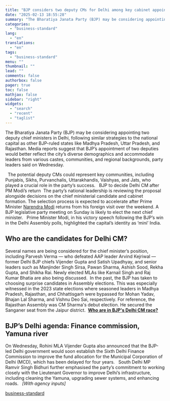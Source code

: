 ```yaml
---
title: "BJP considers two deputy CMs for Delhi among key cabinet appointments"
date: "2025-02-13 18:55:28"
summary: "The Bharatiya Janata Party (BJP) may be considering appointing two deputy chief ministers in Delhi, following similar strategies to the national capital as other BJP-ruled states like Madhya Pradesh, Uttar Pradesh, and Rajasthan. Media reports suggest that BJP’s appointment of two deputies would better reflect the city’s diverse demographics and..."
categories:
  - "business-standard"
lang:
  - "en"
translations:
  - "en"
tags:
  - "business-standard"
menu: ""
thumbnail: ""
lead: ""
comments: false
authorbox: false
pager: true
toc: false
mathjax: false
sidebar: "right"
widgets:
  - "search"
  - "recent"
  - "taglist"
---
```


The Bharatiya Janata Party (BJP) may be considering appointing two deputy chief ministers in Delhi, following similar strategies to the national capital as other BJP-ruled states like Madhya Pradesh, Uttar Pradesh, and Rajasthan. Media reports suggest that BJP’s appointment of two deputies would better reflect the city’s diverse demographics and accommodate leaders from various castes, communities, and regional backgrounds, party leaders said on Wednesday.

 
The potential deputy CMs could represent key communities, including Punjabis, Sikhs, Purvanchalis, Uttarakhandis, Vaishyas, and Jats, who played a crucial role in the party’s success.
 
BJP to decide Delhi CM after PM Modi’s return 
The party’s national leadership is reviewing the proposal alongside decisions on the chief ministerial candidate and cabinet formation. The selection process is expected to accelerate after Prime Minister [Narendra Modi](https://www.business-standard.com/about/who-is-narendra-modi) returns from his foreign visit over the weekend. A BJP legislative party meeting on Sunday is likely to elect the next chief minister.
 
Prime Minister Modi, in his victory speech following the BJP’s win in the Delhi Assembly polls, highlighted the capital’s identity as ‘mini’ India.
 

Who are the candidates for Delhi CM?
------------------------------------

Several names are being considered for the chief minister’s position, including Parvesh Verma — who defeated AAP leader Arvind Kejriwal — former Delhi BJP chiefs Vijender Gupta and Satish Upadhyay, and senior leaders such as Manjinder Singh Sirsa, Pawan Sharma, Ashish Sood, Rekha Gupta, and Shikha Rai. Newly elected MLAs like Karnail Singh and Raj Kumar Bhatia are also being discussed.  In the past, the BJP has taken to choosing surprise candidates in Assembly elections. This was especially witnessed in the 2023 state elections where seasoned leaders in Madhya Pradesh, Rajasthan, and Chhattisgarh were bypassed for Mohan Yadav, Bhajan Lal Sharma, and Vishnu Deo Sai, respectively. For reference, the Rajasthan Assembly was CM Sharma's debut election. He secured the Sanganer seat from the Jaipur district. 
**[Who are in BJP's Delhi CM race?](/elections/delhi-elections/delhi-election-2025-bjp-chief-minister-candidates-surprise-pick-125020800620_1.html)**
 

BJP’s Delhi agenda: Finance commission, Yamuna river
----------------------------------------------------

On Wednesday, Rohini MLA Vijender Gupta also announced that the BJP-led Delhi government would soon establish the Sixth Delhi Finance Commission to improve the fund allocation for the Municipal Corporation of Delhi (MCD), which has been delayed for four years.
 
South Delhi MP Ramvir Singh Bidhuri further emphasised the party’s commitment to working closely with the Lieutenant Governor to improve Delhi’s infrastructure, including cleaning the Yamuna, upgrading sewer systems, and enhancing roads.
 
*[With agency inputs]*

[business-standard](https://www.business-standard.com/elections/delhi-elections/delhi-bjp-two-deputy-cm-candidates-yamuna-finance-commission-pm-modi-125021301015_1.html)
